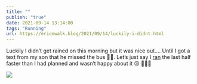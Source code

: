 ```yaml
---
title: ""
publish: "true"
date: 2021-09-14 13:14:00
tags: "Running"
url: https://ericmwalk.blog/2021/09/14/luckily-i-didnt.html
---
```


Luckily I didn’t get rained on this morning but it was nice out…. Until I got a text from my son that he missed the bus 🤦‍♂️. Let’s just say I [ran](https://www.strava.com/activities/5959172179) the last half faster than I had planned and wasn’t happy about it 😒 🏃🏻‍♂️

![](https://ericmwalk.blog/uploads/2021/ad96db7231.jpg)